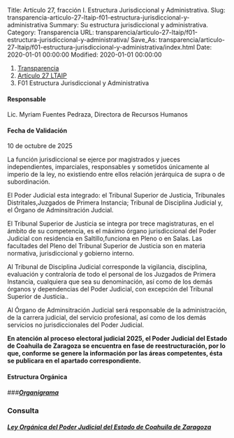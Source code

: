 Title: Artículo 27, fracción I. Estructura Jurisdiccional y Administrativa.
Slug: transparencia-articulo-27-ltaip-f01-estructura-jurisdiccional-y-administrativa
Summary: Su estructura jurisdiccional y administrativa.
Category: Transparencia
URL: transparencia/articulo-27-ltaip/f01-estructura-jurisdiccional-y-administrativa/
Save_As: transparencia/articulo-27-ltaip/f01-estructura-jurisdiccional-y-administrativa/index.html
Date: 2020-01-01 00:00:00
Modified: 2020-01-01 00:00:00


<nav aria-label="breadcrumb">
<ol class="breadcrumb">
<li class="breadcrumb-item"><a href="../../">Transparencia</a></li>
<li class="breadcrumb-item"><a href="../">Artículo 27 LTAIP</a></li>
<li class="breadcrumb-item active" aria-current="page">F01 Estructura Jurisdiccional y Administrativa</li>
</ol>
</nav>



#### Responsable

Lic. Myriam Fuentes Pedraza, Directora de Recursos Humanos

#### Fecha de Validación

10 de octubre de 2025


La función jurisdiccional se ejerce por magistrados y jueces independientes, imparciales, responsables y sometidos únicamente al imperio de la ley, no existiendo entre ellos relación jerárquica de supra o de subordinación.

El Poder Judicial esta integrado: el Tribunal Superior de Justicia, Tribunales Distritales,Juzgados de Primera Instancia; Tribunal de Disciplina Judicial y, el Órgano de Adminsitración Judcial.

El Tribunal Superior de Justicia se integra por trece magistraturas, en el ámbito de su competencia, es el máximo órgano jurisdiccional del Poder Judicial con residencia en Saltillo,funciona en Pleno o en Salas. Las facultades del Pleno del Tribunal Superior de Justicia son en materia normativa, jurisdiccional y gobierno interno.

Al Tribunal de Disciplina Judicial corresponde la vigilancia, disciplina, evaluación y contraloría de todo el personal de los Juzgados de Primera Instancia, cualquiera que sea su denominación, así como de los demás órganos y dependencias del Poder Judicial, con excepción del Tribunal Superior de Justicia..

Al Órgano de Adminsitración Judicial será responsable de la administración, de la carrera judicial, del servicio profesional, así como de los demás servicios no jurisdiccionales del Poder Judicial.

**En atención al proceso electoral judicial 2025, el Poder Judicial del Estado de Coahuila de Zaragoza se encuentra en fase de reestructuración, por lo que, conforme se genere la información por las áreas competentes, ésta se publicara en el apartado correspondiente.**


#### Estructura Orgánica

###[***Organigrama***](https://www.pjecz.gob.mx/transparencia/articulo-21/f01-estructura-organica/#gsc.tab=0)

### Consulta
#### *[Ley Orgánica del Poder Judicial del Estado de Coahuila de Zaragoza](https://congresocoahuila.gob.mx/transparencia/03/Leyes_Coahuila/coa61.pdf)*



